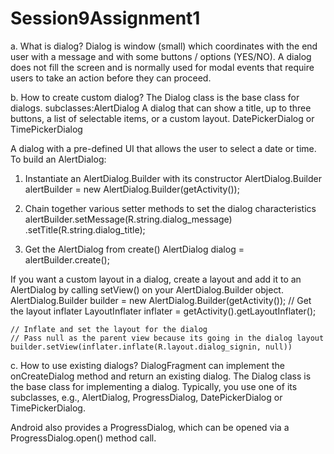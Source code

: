 # Session9Assignment1

a. What is dialog?
Dialog is window (small) which coordinates with the end user with a message and with some buttons / options (YES/NO).
A dialog does not fill the screen and is normally used for modal events that require users to take an action before they can proceed.



b. How to create custom dialog?
The Dialog class is the base class for dialogs.
 subclasses:AlertDialog
A dialog that can show a title, up to three buttons, a list of selectable items, or a custom layout.
DatePickerDialog or TimePickerDialog

A dialog with a pre-defined UI that allows the user to select a date or time.
To build an AlertDialog:

 1. Instantiate an AlertDialog.Builder with its constructor
AlertDialog.Builder alertBuilder = new AlertDialog.Builder(getActivity());

2. Chain together various setter methods to set the dialog characteristics
alertBuilder.setMessage(R.string.dialog_message)
       .setTitle(R.string.dialog_title);

3. Get the AlertDialog from create()
AlertDialog dialog = alertBuilder.create();

If you want a custom layout in a dialog, 
create a layout and add it to an AlertDialog by calling setView() on your AlertDialog.Builder object.
 AlertDialog.Builder builder = new AlertDialog.Builder(getActivity());
    // Get the layout inflater
    LayoutInflater inflater = getActivity().getLayoutInflater();

    // Inflate and set the layout for the dialog
    // Pass null as the parent view because its going in the dialog layout
    builder.setView(inflater.inflate(R.layout.dialog_signin, null))
    
c. How to use existing dialogs?
DialogFragment can implement the onCreateDialog method and return an existing dialog. 
The Dialog class is the base class for implementing a dialog.
Typically, you use one of its subclasses, e.g., AlertDialog, ProgressDialog, DatePickerDialog or TimePickerDialog.

Android also provides a ProgressDialog, which can be opened via a ProgressDialog.open() method call.


